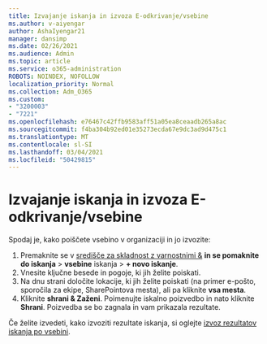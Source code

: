 ```yaml
---
title: Izvajanje iskanja in izvoza E-odkrivanje/vsebine
ms.author: v-aiyengar
author: AshaIyengar21
manager: dansimp
ms.date: 02/26/2021
ms.audience: Admin
ms.topic: article
ms.service: o365-administration
ROBOTS: NOINDEX, NOFOLLOW
localization_priority: Normal
ms.collection: Adm_O365
ms.custom:
- "3200003"
- "7221"
ms.openlocfilehash: e76467c42ffb9583aff51a05ea8ceaadb265a8ac
ms.sourcegitcommit: f4ba304b92ed01e35273ecda67e9dc3ad9d475c1
ms.translationtype: MT
ms.contentlocale: sl-SI
ms.lasthandoff: 03/04/2021
ms.locfileid: "50429815"
---
```

# <a name="perform-an-ediscoverycontent-search-and-export"></a>Izvajanje iskanja in izvoza E-odkrivanje/vsebine

Spodaj je, kako poiščete vsebino v organizaciji in jo izvozite:

1. Premaknite se v [središče za skladnost z varnostnimi &](https://go.microsoft.com/fwlink/?linkid=2086958) **in se pomaknite do iskanja**  >  **vsebine** iskanja  >  **+ novo iskanje**.
1. Vnesite ključne besede in pogoje, ki jih želite poiskati.
1. Na dnu strani določite lokacije, ki jih želite poiskati (na primer e-pošto, sporočila za ekipe, SharePointova mesta), ali pa kliknite **vsa mesta**.
1. Kliknite **shrani & Zaženi**. Poimenujte iskalno poizvedbo in nato kliknite **Shrani**. Poizvedba se bo zagnala in vam prikazala rezultate.

Če želite izvedeti, kako izvoziti rezultate iskanja, si oglejte [izvoz rezultatov iskanja po vsebini](https://go.microsoft.com/fwlink/?linkid=2102118).

